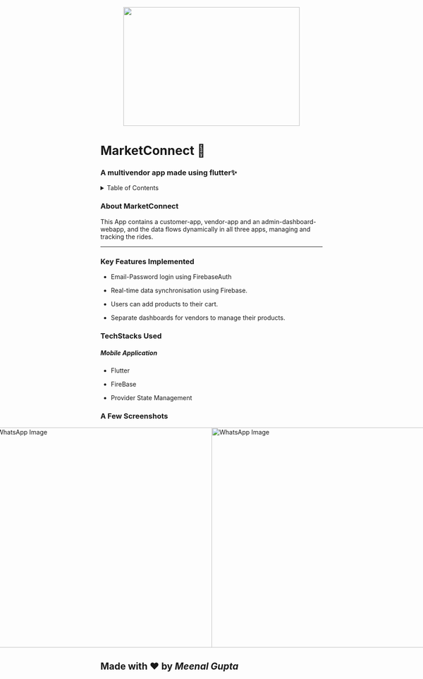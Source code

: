 <p align="center">
<img src="https://media.licdn.com/dms/image/C5612AQFZ1BzdKmVdIA/article-inline_image-shrink_1500_2232/0/1607430128500?e=1727308800&v=beta&t=-SJiRb1aiz6b0jU0gv3CYvR6Jyhjh3ooe4THjnhpYZk" align ="center" height="270" width="400" >
  </p>

<H1> MarketConnect 🛒 </H1>
<H3> A multivendor app made using flutter✨ </H3>

<details>
<summary>Table of Contents</summary>

- [Aim](#aim)
- [Tech Stack](#tech-stack)
- [Key Features](#key-features)
- [Screenshots](#screenshots)
</details>
<h3 name="aim">  About MarketConnect </h3>
<p>This App contains a customer-app,
  vendor-app and an admin-dashboard-webapp, and the data flows dynamically in all three apps, managing and tracking the rides.</p>
<hr>
<h3 name="key-features"> Key Features Implemented </h3>
<ul>
    <li>
        <p>Email-Password login using FirebaseAuth</p>
    </li>
    <li>
        <p>Real-time data synchronisation using Firebase.</p>
    </li>
  <li>
        <p>Users can add products to their cart.</p>
    </li>
    <li>
        <p>Separate dashboards for vendors to manage their products.</p>
    </li>
</ul>
<h3 name="tech-stack">TechStacks Used</h3>
<h5>Mobile Application</h5>
<ul>
    <li>
        <p>Flutter</p>
    </li>
    <li>
        <p>FireBase</p>
    </li>
    <li>
        <p>Provider State Management</p>
    </li>
</ul>
<h3 name="screenshots">A Few Screenshots</h3>

<div style="display: flex; justify-content: center;">
  <img src="https://github.com/user-attachments/assets/b70c7d33-0af4-4ba8-a89b-0ccc53b91f6c" width="750" height="500" alt="WhatsApp Image">
  <img src="https://github.com/user-attachments/assets/ae76aabc-a9ff-4920-9d73-80fd63fe8680" width="750" height="500" alt="WhatsApp Image">
  <img src="(https://github.com/user-attachments/assets/ef1f739f-81ca-4759-a2e8-e5c570f576bd" width="750" height="500" alt="WhatsApp Image">
  <img src="https://github.com/user-attachments/assets/88a77fdd-2620-4c3f-9707-94c7ba20a50e" width="750" height="500" alt="WhatsApp Image">
  <img src="https://github.com/user-attachments/assets/49642a4a-9e24-4416-bbe8-e899e1f605e0" width="750" height="500" alt="WhatsApp Image">
  <img src="https://github.com/user-attachments/assets/7fe89390-6143-44f0-aee5-ef2bb6f21eb0" width="750" height="500" alt="WhatsApp Image">
  <img src="https://github.com/user-attachments/assets/afb82c5c-a9e6-4ffc-9640-5c0dacd4d515" width="750" height="500" alt="WhatsApp Image">
  <img src="https://github.com/user-attachments/assets/e028fd6c-870b-454e-a647-e784839b1759" width="750" height="500" alt="WhatsApp Image">
</div>



<h2> Made with ❤️ by <I>Meenal Gupta</I> </h2>
